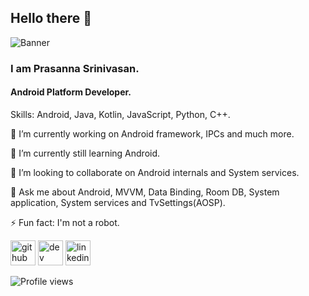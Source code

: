 ## Hello there 👋

![Banner](https://github.com/prasansrini/prasansrini/blob/master/android-banner-logo.png)

### I am Prasanna Srinivasan.
#### Android Platform Developer.

Skills: Android, Java, Kotlin, JavaScript, Python, C++.

🔭 I’m currently working on Android framework, IPCs and much more.

🌱 I’m currently still learning Android.

👯 I’m looking to collaborate on Android internals and System services.

💬 Ask me about Android, MVVM, Data Binding, Room DB, System application, System services and TvSettings(AOSP).

⚡ Fun fact: I'm not a robot.

[<img src='https://cdn.jsdelivr.net/npm/simple-icons@3.0.1/icons/github.svg' alt='github' target="_blank" height='40'>](https://github.com/prasansrini)  [<img src='https://cdn.jsdelivr.net/npm/simple-icons@3.0.1/icons/dev-dot-to.svg' alt='dev' height='40'>](https://dev.to/prasan29)  [<img src='https://cdn.jsdelivr.net/npm/simple-icons@3.0.1/icons/linkedin.svg' alt='linkedin' height='40'>](https://www.linkedin.com/in/prasanna-srinivasan2905/)

![Profile views](https://gpvc.arturio.dev/prasan29)
